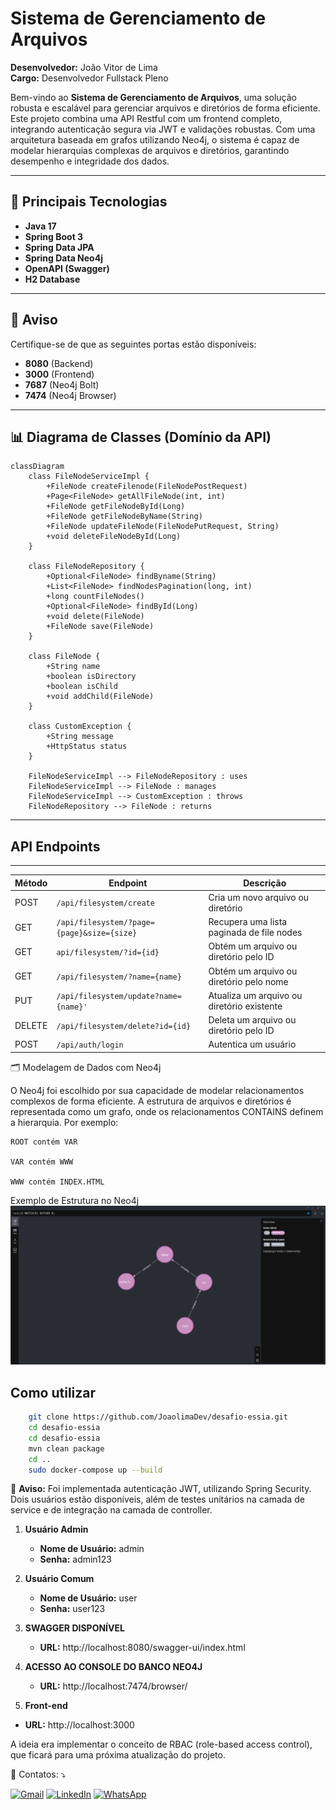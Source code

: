 # Sistema de Gerenciamento de Arquivos

**Desenvolvedor:** João Vitor de Lima  
**Cargo:** Desenvolvedor Fullstack Pleno

Bem-vindo ao **Sistema de Gerenciamento de Arquivos**, uma solução robusta e escalável para gerenciar arquivos e diretórios de forma eficiente. Este projeto combina uma API Restful com um frontend completo, integrando autenticação segura via JWT e validações robustas. Com uma arquitetura baseada em grafos utilizando Neo4j, o sistema é capaz de modelar hierarquias complexas de arquivos e diretórios, garantindo desempenho e integridade dos dados.

---

## 🚀 Principais Tecnologias

- **Java 17**  
- **Spring Boot 3**  
- **Spring Data JPA**  
- **Spring Data Neo4j**  
- **OpenAPI (Swagger)**  
- **H2 Database**  

---

## 🚨 Aviso

Certifique-se de que as seguintes portas estão disponíveis:  
- **8080** (Backend)  
- **3000** (Frontend)  
- **7687** (Neo4j Bolt)  
- **7474** (Neo4j Browser)  

---

## 📊 Diagrama de Classes (Domínio da API)

```mermaid
classDiagram
    class FileNodeServiceImpl {
        +FileNode createFilenode(FileNodePostRequest)
        +Page<FileNode> getAllFileNode(int, int)
        +FileNode getFileNodeById(Long)
        +FileNode getFileNodeByName(String)
        +FileNode updateFileNode(FileNodePutRequest, String)
        +void deleteFileNodeById(Long)
    }

    class FileNodeRepository {
        +Optional<FileNode> findByname(String)
        +List<FileNode> findNodesPagination(long, int)
        +long countFileNodes()
        +Optional<FileNode> findById(Long)
        +void delete(FileNode)
        +FileNode save(FileNode)
    }

    class FileNode {
        +String name
        +boolean isDirectory
        +boolean isChild
        +void addChild(FileNode)
    }

    class CustomException {
        +String message
        +HttpStatus status
    }

    FileNodeServiceImpl --> FileNodeRepository : uses
    FileNodeServiceImpl --> FileNode : manages
    FileNodeServiceImpl --> CustomException : throws
    FileNodeRepository --> FileNode : returns
```
---

## API Endpoints
-------------

| Método | Endpoint                                   | Descrição                                   |
|--------|--------------------------------------------|---------------------------------------------|
| POST   | `/api/filesystem/create`                     | Cria um novo arquivo ou diretório           |
| GET    | `/api/filesystem/?page={page}&size={size}`   | Recupera uma lista paginada de file nodes   |
| GET    | `api/filesystem/?id={id}`                    | Obtém um arquivo ou diretório pelo ID       |
| GET    | `/api/filesystem/?name={name}`               | Obtém um arquivo ou diretório pelo nome     |
| PUT    | `/api/filesystem/update?name={name}'`        | Atualiza um arquivo ou diretório existente  |
| DELETE | `/api/filesystem/delete?id={id}`             | Deleta um arquivo ou diretório pelo ID      |
| POST   | `/api/auth/login`                            | Autentica um usuário                        |

🗂️ Modelagem de Dados com Neo4j

O Neo4j foi escolhido por sua capacidade de modelar relacionamentos complexos de forma eficiente. A estrutura de arquivos e diretórios é representada como um grafo, onde os relacionamentos CONTAINS definem a hierarquia. Por exemplo:

    ROOT contém VAR

    VAR contém WWW

    WWW contém INDEX.HTML

Exemplo de Estrutura no Neo4j
![Alt text](neo4j.png)


## Como utilizar

```bash
    git clone https://github.com/JoaolimaDev/desafio-essia.git
    cd desafio-essia
    cd desafio-essia
    mvn clean package
    cd ..
    sudo docker-compose up --build
```

🚨 **Aviso:** Foi implementada autenticação JWT, utilizando Spring Security. Dois usuários estão disponíveis, além de testes unitários na camada de service e de integração na camada de controller.

1. **Usuário Admin**
   - **Nome de Usuário:** admin
   - **Senha:** admin123

2. **Usuário Comum**
   - **Nome de Usuário:** user
   - **Senha:** user123


1. **SWAGGER DISPONÍVEL**
   - **URL:** http://localhost:8080/swagger-ui/index.html

2. **ACESSO AO CONSOLE DO BANCO NEO4J**
   - **URL:** http://localhost:7474/browser/
  
2. **Front-end**
 - **URL:**  http://localhost:3000


A ideia era implementar o conceito de RBAC (role-based access control), que ficará para uma próxima atualização do projeto.

<p align="left">
  💌 Contatos: ⤵️
</p>

<p align="left">
  <a href="mailto:ozymandiasphp@gmail.com" title="Gmail">
  <img src="https://img.shields.io/badge/-Gmail-FF0000?style=flat-square&labelColor=FF0000&logo=gmail&logoColor=white&link=LINK-DO-SEU-GMAIL" alt="Gmail"/></a>
  <a href="https://www.linkedin.com/in/jo%C3%A3o-vitor-de-lima-74441b1b1/" title="LinkedIn">
  <img src="https://img.shields.io/badge/-Linkedin-0e76a8?style=flat-square&logo=Linkedin&logoColor=white&link=LINK-DO-SEU-LINKEDIN" alt="LinkedIn"/></a>
  <a href="https://wa.me/5581989553431" title="WhatsApp">
  <img src="https://img.shields.io/badge/-WhatsApp-25d366?style=flat-square&labelColor=25d366&logo=whatsapp&logoColor=white&link=API-DO-SEU-WHATSAPP" alt="WhatsApp"/></a>
</p>




   
